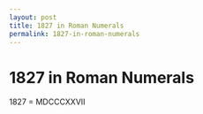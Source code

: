 ```yaml
---
layout: post
title: 1827 in Roman Numerals
permalink: 1827-in-roman-numerals
---
```


# 1827 in Roman Numerals

1827 = MDCCCXXVII
